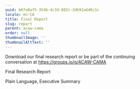 ```yaml
---
uuid: b6fa0af5-3546-4c3d-882c-2db91a6d6c1c
locale: en-CA
title: Final Report
slug: report
parent: acaw-cama
order: null
thumbnailImage: ''
thumbnailAltText: ''
---
```

Download our final research report or be part of the continuing conversation at  [https://groups.io/g/ACAW-CAMA ](https://groups.io/g/ACAW-CAMA)

Final Research Report

Plain Language, Executive Summary
